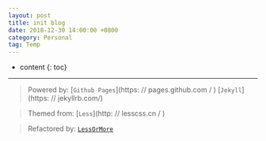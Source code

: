 ```yaml
---
layout: post
title: init blog
date: 2018-12-30 14:00:00 +0800
category: Personal
tag: Temp
---
```


* content
{: toc}
---

> Powered by: [`Github Pages`](https: // pages.github.com / ) [`Jekyll`](https: // jekyllrb.com/)

> Themed from: [`Less`](http: // lesscss.cn / )

> Refactored by: [`LessOrMore`](https://github.com/luoyan35714/LessOrMore)
